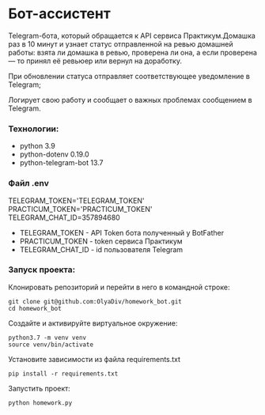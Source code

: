 # Бот-ассистент
Telegram-бота, который обращается к API сервиса Практикум.Домашка раз в 10 минут и узнает статус отправленной на ревью домашней работы: взята ли домашка в ревью, проверена ли она, а если проверена — то принял её ревьюер или вернул на доработку.

При обновлении статуса отправляет соответствующее уведомление в Telegram;

Логирует свою работу и сообщает о важных проблемах сообщением в Telegram.

### Технологии:
* python 3.9
* python-dotenv 0.19.0
* python-telegram-bot 13.7

### Файл .env
TELEGRAM_TOKEN='TELEGRAM_TOKEN'
PRACTICUM_TOKEN='PRACTICUM_TOKEN'
TELEGRAM_CHAT_ID=357894680
* TELEGRAM_TOKEN - API Token бота полученный у BotFather
* PRACTICUM_TOKEN - token сервиса Практикум
* TELEGRAM_CHAT_ID - id пользователя Telegram

### Запуск проекта:
Клонировать репозиторий и перейти в него в командной строке:
```
git clone git@github.com:OlyaDiv/homework_bot.git
cd homework_bot
```
Создайте и активируйте виртуальное окружение:
```
python3.7 -m venv venv
source venv/bin/activate
```
Установите зависимости из файла requirements.txt
```
pip install -r requirements.txt
```
Запустить проект:
```
python homework.py
```
